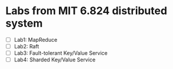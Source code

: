 # Labs from MIT 6.824 distributed system
- [ ] Lab1: MapReduce
- [ ] Lab2: Raft
- [ ] Lab3: Fault-tolerant Key/Value Service
- [ ] Lab4: Sharded Key/Value Service
